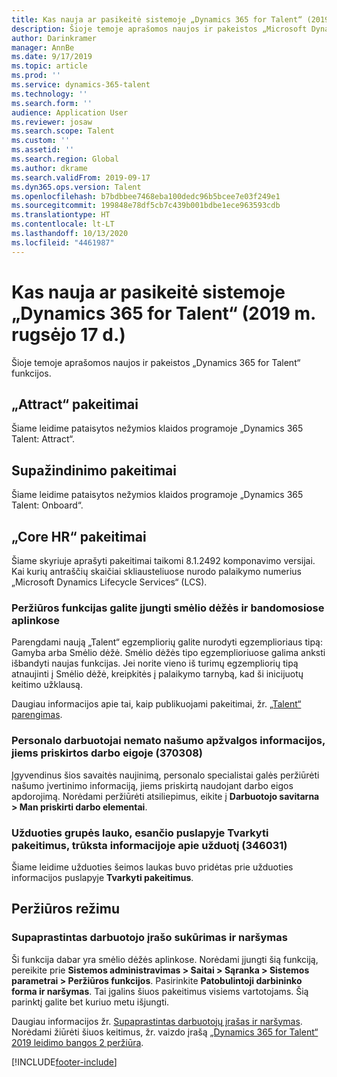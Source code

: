 ```yaml
---
title: Kas nauja ar pasikeitė sistemoje „Dynamics 365 for Talent“ (2019 m. rugsėjo 17 d.)
description: Šioje temoje aprašomos naujos ir pakeistos „Microsoft Dynamics 365 for Talent“ funkcijos.
author: Darinkramer
manager: AnnBe
ms.date: 9/17/2019
ms.topic: article
ms.prod: ''
ms.service: dynamics-365-talent
ms.technology: ''
ms.search.form: ''
audience: Application User
ms.reviewer: josaw
ms.search.scope: Talent
ms.custom: ''
ms.assetid: ''
ms.search.region: Global
ms.author: dkrame
ms.search.validFrom: 2019-09-17
ms.dyn365.ops.version: Talent
ms.openlocfilehash: b7bdbbee7468eba100dedc96b5bcee7e03f249e1
ms.sourcegitcommit: 199848e78df5cb7c439b001bdbe1ece963593cdb
ms.translationtype: HT
ms.contentlocale: lt-LT
ms.lasthandoff: 10/13/2020
ms.locfileid: "4461987"
---
```

# <a name="whats-new-or-changed-in-dynamics-365-for-talent-september-17-2019"></a>Kas nauja ar pasikeitė sistemoje „Dynamics 365 for Talent“ (2019 m. rugsėjo 17 d.)

Šioje temoje aprašomos naujos ir pakeistos „Dynamics 365 for Talent“ funkcijos.

## <a name="changes-in-attract"></a>„Attract“ pakeitimai
Šiame leidime pataisytos nežymios klaidos programoje „Dynamics 365 Talent: Attract“.

## <a name="changes-in-onboard"></a>Supažindinimo pakeitimai
Šiame leidime pataisytos nežymios klaidos programoje „Dynamics 365 Talent: Onboard“.

## <a name="changes-in-core-hr"></a>„Core HR“ pakeitimai
Šiame skyriuje aprašyti pakeitimai taikomi 8.1.2492 komponavimo versijai. Kai kurių antraščių skaičiai skliausteliuose nurodo palaikymo numerius „Microsoft Dynamics Lifecycle Services“ (LCS).

### <a name="you-can-enable-preview-features-in-sandbox-and-trial-environments"></a>Peržiūros funkcijas galite įjungti smėlio dėžės ir bandomosiose aplinkose

Parengdami naują „Talent“ egzempliorių galite nurodyti egzemplioriaus tipą: Gamyba arba Smėlio dėžė. Smėlio dėžės tipo egzemplioriuose galima anksti išbandyti naujas funkcijas. Jei norite vieno iš turimų egzempliorių tipą atnaujinti į Smėlio dėžė, kreipkitės į palaikymo tarnybą, kad ši inicijuotų keitimo užklausą.

Daugiau informacijos apie tai, kaip publikuojami pakeitimai, žr. [„Talent“ parengimas](./provisioning-talent.md).

### <a name="human-resources-staff-cant-see-performance-review-details-once-assigned-to-them-by-workflow-370308"></a>Personalo darbuotojai nemato našumo apžvalgos informacijos, jiems priskirtos darbo eigoje (370308)

Įgyvendinus šios savaitės naujinimą, personalo specialistai galės peržiūrėti našumo įvertinimo informaciją, jiems priskirtą naudojant darbo eigos apdorojimą. Norėdami peržiūrėti atsiliepimus, eikite į **Darbuotojo savitarna > Man priskirti darbo elementai**.

### <a name="job-family-field-missing-in-the-manage-changes-page-for-job-details-346031"></a>Užduoties grupės lauko, esančio puslapyje Tvarkyti pakeitimus, trūksta informacijoje apie užduotį (346031)

Šiame leidime užduoties šeimos laukas buvo pridėtas prie užduoties informacijos puslapyje **Tvarkyti pakeitimus**.

## <a name="in-preview"></a>Peržiūros režimu

### <a name="streamlined-employee-entry-and-navigation"></a>Supaprastintas darbuotojo įrašo sukūrimas ir naršymas

Ši funkcija dabar yra smėlio dėžės aplinkose. Norėdami įjungti šią funkciją, pereikite prie **Sistemos administravimas > Saitai > Sąranka > Sistemos parametrai > Peržiūros funkcijos**. Pasirinkite **Patobulintoji darbininko forma ir naršymas**. Tai įgalins šiuos pakeitimus visiems vartotojams. Šią parinktį galite bet kuriuo metu išjungti.

Daugiau informacijos žr. [Supaprastintas darbuotojų įrašas ir naršymas](./streamlined-employee-entry.md). Norėdami žiūrėti šiuos keitimus, žr. vaizdo įrašą [„Dynamics 365 for Talent“ 2019 leidimo bangos 2 peržiūra](https://aka.ms/ROGT19RW2ROV).


[!INCLUDE[footer-include](../includes/footer-banner.md)]